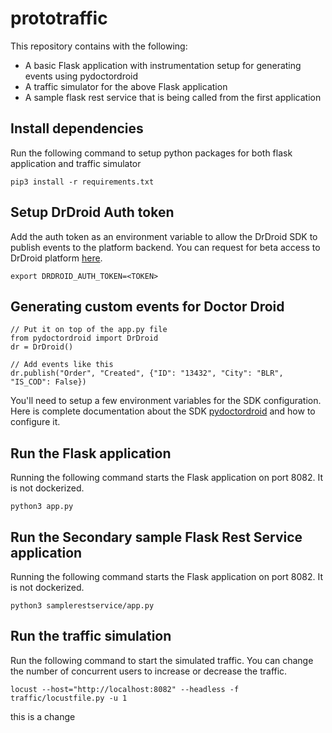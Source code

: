 # prototraffic
This repository contains with the following:
- A basic Flask application with instrumentation setup for generating events using pydoctordroid
- A traffic simulator for the above Flask application
- A sample flask rest service that is being called from the first application


## Install dependencies
Run the following command to setup python packages for both flask application and traffic simulator
```
pip3 install -r requirements.txt
```

## Setup DrDroid Auth token
Add the auth token as an environment variable to allow the DrDroid SDK to publish events to the platform backend. You can request for beta access to DrDroid platform [here](https://drdroid.io).
```
export DRDROID_AUTH_TOKEN=<TOKEN>
```

## Generating custom events for Doctor Droid 
```
// Put it on top of the app.py file
from pydoctordroid import DrDroid
dr = DrDroid()

// Add events like this
dr.publish("Order", "Created", {"ID": "13432", "City": "BLR", "IS_COD": False})
```

You'll need to setup a few environment variables for the SDK configuration. Here is complete documentation about the SDK [pydoctordroid](https://github.com/DrDroidLab/drdroid-py) and how to configure it.

## Run the Flask application
Running the following command starts the Flask application on port 8082. It is not dockerized. 
```
python3 app.py
```

## Run the Secondary sample Flask Rest Service application
Running the following command starts the Flask application on port 8082. It is not dockerized. 
```
python3 samplerestservice/app.py
```

## Run the traffic simulation
Run the following command to start the simulated traffic. You can change the number of concurrent users to increase or decrease the traffic.
```
locust --host="http://localhost:8082" --headless -f traffic/locustfile.py -u 1
```

this is a change